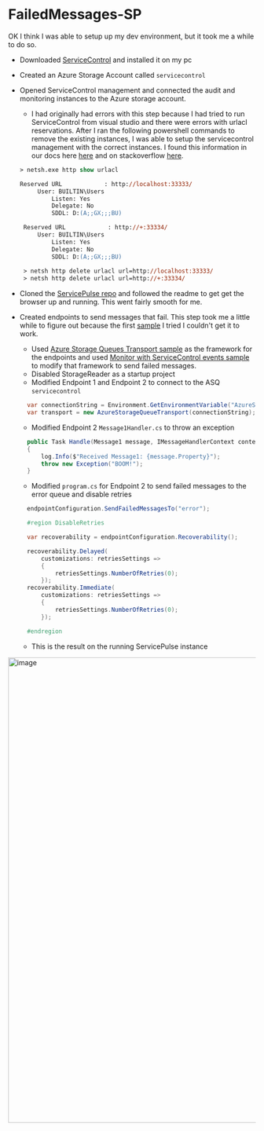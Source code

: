 # FailedMessages-SP

OK I think I was able to setup up my dev environment, but it took me a while to do so.
 - Downloaded [ServiceControl](https://particular.net/downloads) and installed it on my pc
 - Created an Azure Storage Account called `servicecontrol`
 - Opened ServiceControl management and connected the audit and monitoring instances to the Azure storage account. 
   - I had originally had errors with this step because I had tried to run ServiceControl from visual studio and there were errors with urlacl reservations. After I ran the following powershell commands to remove the existing instances, I was able to setup the servicecontrol management with the correct instances.  I found this information in our docs here [here](https://docs.particular.net/servicecontrol/powershell) and on stackoverflow [here](https://stackoverflow.com/questions/53501653/netsh-delete-all-urlacl-reservations-of-a-specific-port).
   
   ```ps
   > netsh.exe http show urlacl

   Reserved URL            : http://localhost:33333/
        User: BUILTIN\Users
            Listen: Yes
            Delegate: No
            SDDL: D:(A;;GX;;;BU)

    Reserved URL            : http://+:33334/
        User: BUILTIN\Users
            Listen: Yes
            Delegate: No
            SDDL: D:(A;;GX;;;BU)
    
    > netsh http delete urlacl url=http://localhost:33333/
    > netsh http delete urlacl url=http://+:33334/
   ```
- Cloned the [ServicePulse repo](https://github.com/Particular/ServicePulse) and followed the readme to get get the browser up and running.  This went fairly smooth for me.
- Created endpoints to send messages that fail.  This step took me a little while to figure out because the first [sample](https://docs.particular.net/samples/servicecontrol/adapter-asq-multi-storage-account/) I tried I couldn't get it to work.
  - Used [Azure Storage Queues Transport sample](https://docs.particular.net/samples/azure/storage-queues/) as the framework for the endpoints and used [Monitor with ServiceControl events sample](https://docs.particular.net/samples/servicecontrol/events-subscription/) to modify that framework to send failed messages.
  - Disabled StorageReader as a startup project
  - Modified Endpoint 1 and Endpoint 2 to connect to the ASQ `servicecontrol`
  ```cs
    var connectionString = Environment.GetEnvironmentVariable("AzureStorageQueue.ConnectionString.SC");
    var transport = new AzureStorageQueueTransport(connectionString);
  ```
  - Modified Endpoint 2 `Message1Handler.cs` to throw an exception
  ```cs
    public Task Handle(Message1 message, IMessageHandlerContext context)
    {
        log.Info($"Received Message1: {message.Property}");
        throw new Exception("BOOM!");
    }
  ```
  - Modified `program.cs` for Endpoint 2 to send failed messages to the error queue and disable retries
  ```cs
    endpointConfiguration.SendFailedMessagesTo("error");

    #region DisableRetries

    var recoverability = endpointConfiguration.Recoverability();

    recoverability.Delayed(
        customizations: retriesSettings =>
        {
            retriesSettings.NumberOfRetries(0);
        });
    recoverability.Immediate(
        customizations: retriesSettings =>
        {
            retriesSettings.NumberOfRetries(0);
        });

    #endregion
  ```
  - This is the result on the running ServicePulse instance
<img width="948" alt="image" src="https://user-images.githubusercontent.com/87037242/217163842-a7e874a1-668f-4fe7-8145-db9b630a91e4.png">
